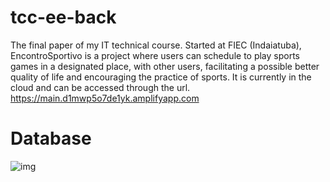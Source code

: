 # tcc-ee-back

  The final paper of my IT technical course. Started at FIEC (Indaiatuba), EncontroSportivo is a project where users can schedule to play sports games in a designated place, with other users, facilitating a possible better quality of life and encouraging the practice of sports. 
  It is currently in the cloud and can be accessed through the url.
https://main.d1mwp5o7de1yk.amplifyapp.com



# Database 
![img](https://imgur.com/ZTDcytc)

